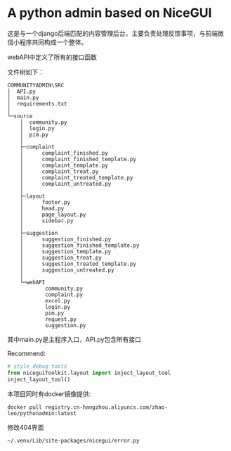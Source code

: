 # A python admin based on NiceGUI

这是与一个django后端匹配的内容管理后台，主要负责处理反馈事项，与前端微信小程序共同构成一个整体。

webAPI中定义了所有的接口函数

文件树如下：

```
COMMUNITYADMIN\SRC
│  API.py
│  main.py
│  requirements.txt
│
└─source
    │  community.py
    │  login.py
    │  pim.py
    │
    ├─complaint
    │      complaint_finished.py
    │      complaint_finished_template.py
    │      complaint_template.py
    │      complaint_treat.py
    │      complaint_treated_template.py
    │      complaint_untreated.py
    │
    ├─layout
    │      footer.py
    │      head.py
    │      page_layout.py
    │      sidebar.py
    │
    ├─suggestion
    │      suggestion_finished.py
    │      suggestion_finished_template.py
    │      suggestion_template.py
    │      suggestion_treat.py
    │      suggestion_treated_template.py
    │      suggestion_untreated.py
    │
    └─webAPI
            community.py
            complaint.py
            excel.py
            login.py
            pim.py
            request.py
            suggestion.py
```

其中main.py是主程序入口，API.py包含所有接口

Recommend:

```python
# style debug tools
from niceguiToolkit.layout import inject_layout_tool
inject_layout_tool()
```
本项目同时有docker镜像提供:
```
docker pull registry.cn-hangzhou.aliyuncs.com/zhao-leo/pythonadmin:latest
```

修改404界面
```
~/.venv/Lib/site-packages/nicegui/error.py
```